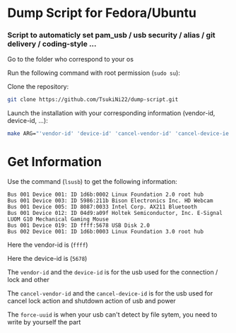 # Dump Script for Fedora/Ubuntu

### Script to automaticly set pam_usb / usb security / alias / git delivery / coding-style ...


Go to the folder who correspond to your os

Run the following command with root permission (`sudo su`):


Clone the repository:
```sh
git clone https://github.com/TsukiNi22/dump-script.git
```


Launch the installation with your corresponding information (vendor-id, device-id, ...):
```sh
make ARG="'vendor-id' 'device-id' 'cancel-vendor-id' 'cancel-device-ie'" FORCE="'forced-uuid'"
```


# Get Information

Use the command (`lsusb`) to get the following information:
```
Bus 001 Device 001: ID 1d6b:0002 Linux Foundation 2.0 root hub
Bus 001 Device 003: ID 5986:211b Bison Electronics Inc. HD Webcam
Bus 001 Device 005: ID 8087:0033 Intel Corp. AX211 Bluetooth
Bus 001 Device 012: ID 04d9:a09f Holtek Semiconductor, Inc. E-Signal LUOM G10 Mechanical Gaming Mouse
Bus 001 Device 019: ID ffff:5678 USB Disk 2.0
Bus 002 Device 001: ID 1d6b:0003 Linux Foundation 3.0 root hub
```


Here the vendor-id is (`ffff`)

Here the device-id is (`5678`)


The `vendor-id` and the `device-id` is for the usb used for the connection / lock and other

The `cancel-vendor-id` and the `cancel-device-id` is for the usb used for cancel lock action and shutdown action of usb and power


The `force-uuid` is when your usb can't detect by file sytem, you need to write by yourself the part
